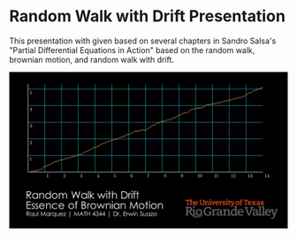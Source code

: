 # Random Walk with Drift Presentation
This presentation with given based on several chapters in Sandro Salsa's "Partial Differential Equations in Action" based on the random walk, brownian motion, and random walk with drift.

<img src="media\images\TitleCard\Title_ManimCE_v0.16.0.post0.png" />